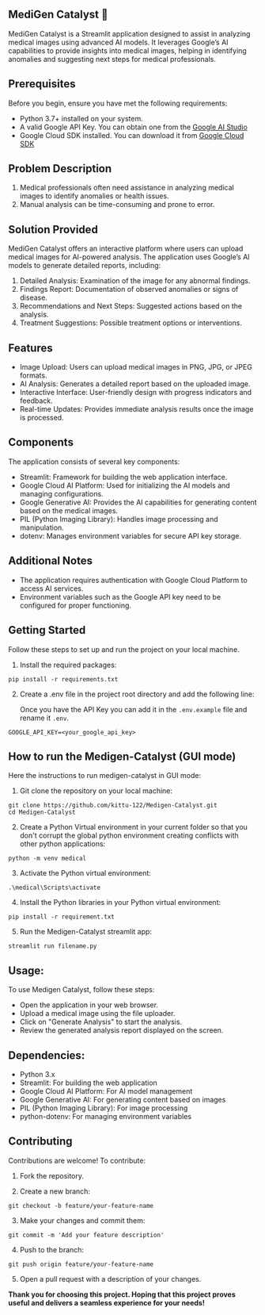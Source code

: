 ## MediGen Catalyst :microscope:
MediGen Catalyst is a Streamlit application designed to assist in analyzing medical images using advanced AI models. It leverages Google’s AI capabilities to provide insights into medical images, helping in identifying anomalies and suggesting next steps for medical professionals.

## Prerequisites
Before you begin, ensure you have met the following requirements:

* Python 3.7+ installed on your system.
* A valid Google API Key. You can obtain one from the [Google AI Studio](https://aistudio.google.com/app/apikey)
* Google Cloud SDK installed. You can download it from [Google Cloud SDK](https://cloud.google.com/sdk?hl=en)

## Problem Description
1.	Medical professionals often need assistance in analyzing medical images to identify anomalies or health issues. 
2.	Manual analysis can be time-consuming and prone to error.

## Solution Provided
MediGen Catalyst offers an interactive platform where users can upload medical images for AI-powered analysis. The application uses Google’s AI models to generate detailed reports, including:
1.	Detailed Analysis: Examination of the image for any abnormal findings.
2.	Findings Report: Documentation of observed anomalies or signs of disease.
3.	Recommendations and Next Steps: Suggested actions based on the analysis.
4.	Treatment Suggestions: Possible treatment options or interventions.

## Features
* Image Upload: Users can upload medical images in PNG, JPG, or JPEG formats.
* AI Analysis: Generates a detailed report based on the uploaded image.
* Interactive Interface: User-friendly design with progress indicators and feedback.
* Real-time Updates: Provides immediate analysis results once the image is processed.

## Components
The application consists of several key components:
* Streamlit: Framework for building the web application interface.
* Google Cloud AI Platform: Used for initializing the AI models and managing configurations.
* Google Generative AI: Provides the AI capabilities for generating content based on the medical images.
* PIL (Python Imaging Library): Handles image processing and manipulation.
* dotenv: Manages environment variables for secure API key storage.
  
## Additional Notes
* The application requires authentication with Google Cloud Platform to access AI services.
* Environment variables such as the Google API key need to be configured for proper functioning.

## Getting Started
Follow these steps to set up and run the project on your local machine.

1. Install the required packages:
```
pip install -r requirements.txt
```

2. Create a .env file in the project root directory and add the following line:

   Once you have the API Key you can add it in the ```.env.example``` file and rename it ```.env```.
```
GOOGLE_API_KEY=<your_google_api_key>
```

## How to run the Medigen-Catalyst (GUI mode)

Here the instructions to run medigen-catalyst in GUI mode:

1. Git clone the repository on your local machine:
  ```
  git clone https://github.com/kittu-122/Medigen-Catalyst.git
  cd Medigen-Catalyst
  ```

2. Create a Python Virtual environment in your current folder so that you don't corrupt the global python environment creating conflicts with other python applications:
  ```
  python -m venv medical
  ```

3. Activate the Python virtual environment:
  ```
  .\medical\Scripts\activate
  ```

4. Install the Python libraries in your Python virtual environment:
  ```
  pip install -r requirement.txt
  ```

5. Run the Medigen-Catalyst streamlit app:
  ```
  streamlit run filename.py
  ```

## Usage:
To use Medigen Catalyst, follow these steps:
* Open the application in your web browser.
* Upload a medical image using the file uploader.
* Click on "Generate Analysis" to start the analysis.
* Review the generated analysis report displayed on the screen.

## Dependencies:
* Python 3.x
* Streamlit: For building the web application
* Google Cloud AI Platform: For AI model management
* Google Generative AI: For generating content based on images
* PIL (Python Imaging Library): For image processing
* python-dotenv: For managing environment variables

## Contributing
Contributions are welcome! To contribute:

1. Fork the repository.

2. Create a new branch:
   
  ```
  git checkout -b feature/your-feature-name
  ```

3. Make your changes and commit them:

  ```
  git commit -m 'Add your feature description'
  ```

4. Push to the branch:
  
  ```
  git push origin feature/your-feature-name
  ```

5. Open a pull request with a description of your changes.
   
**Thank you for choosing this project. Hoping that this project proves useful and delivers a seamless experience for your needs!**
